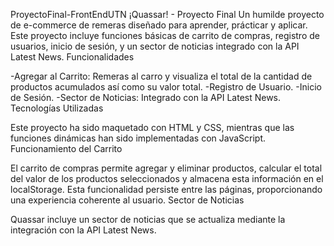 ProyectoFinal-FrontEndUTN
¡Quassar! - Proyecto Final
Un humilde proyecto de e-commerce de remeras diseñado para aprender, prácticar y aplicar. Este proyecto incluye funciones básicas de carrito de compras, registro de usuarios, inicio de sesión, y un sector de noticias integrado con la API Latest News.
Funcionalidades

-Agregar al Carrito: Remeras al carro y visualiza el total de la cantidad de productos acumulados así como su valor total. -Registro de Usuario. -Inicio de Sesión. -Sector de Noticias: Integrado con la API Latest News.
Tecnologías Utilizadas

Este proyecto ha sido maquetado con HTML y CSS, mientras que las funciones dinámicas han sido implementadas con JavaScript.
Funcionamiento del Carrito

El carrito de compras permite agregar y eliminar productos, calcular el total del valor de los productos seleccionados y almacena esta información en el localStorage. Esta funcionalidad persiste entre las páginas, proporcionando una experiencia coherente al usuario.
Sector de Noticias

Quassar incluye un sector de noticias que se actualiza mediante la integración con la API Latest News.

